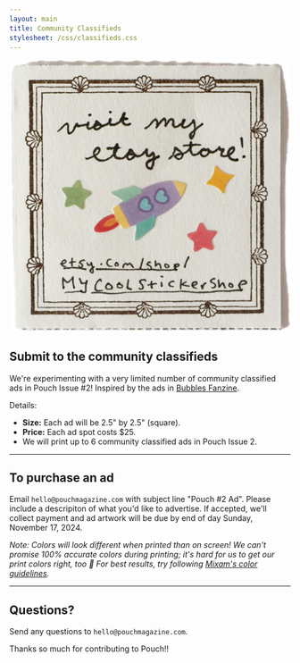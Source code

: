 ```yaml
---
layout: main
title: Community Classifieds
stylesheet: /css/classifieds.css
---
```



<div class="header-image">
  <img src="/images/classified-ads.png" />
</div>

## Submit to the community classifieds

We're experimenting with a very limited number of community classified ads in Pouch Issue #2! Inspired by the ads in [Bubbles Fanzine](https://www.instagram.com/p/C23QsOHPPRn/). 

Details:
- **Size:** Each ad will be 2.5" by 2.5" (square).
- **Price:** Each ad spot costs $25.
- We will print up to 6 community classified ads in Pouch Issue 2.

---

## To purchase an ad

Email `hello@pouchmagazine.com` with subject line "Pouch #2 Ad". Please include a descripiton of what you'd like to advertise. If accepted, we'll collect payment and ad artwork will be due by end of day Sunday, November 17, 2024.

_Note: Colors will look different when printed than on screen! We can't promise 100% accurate colors during printing; it's hard for us to get our print colors right, too 🥲 For best results, try following [Mixam's color guidelines](https://mixam.com/support/colour)._

---

## Questions?

Send any questions to `hello@pouchmagazine.com`.

Thanks so much for contributing to Pouch!!